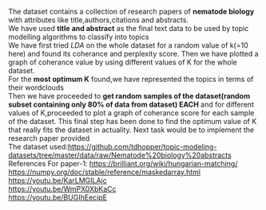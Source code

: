 The dataset contains a collection of research papers of **nematode biology** with attributes like title,authors,citations and abstracts.  
We have used **title and abstract** as the final text data to be used by topic modelling algorithms to classify into topics   
We have first tried *LDA* on the whole dataset for a random value of k(=10 here) and found its coherance and perplexity score. Then we have plotted a graph of coherance value by using different values of K for the whole dataset.  
For the **most optimum K** found,we have represented the topics in terms of their wordclouds  
Then we have proceeded to **get random samples of the dataset(random subset containing only 80% of data from dataset) EACH** and for different values of K,proceeded to plot a graph of coherance score for each sample of the dataset. This final step has been done to find the optimum value of K that really fits the dataset in actuality. 
Next task would be to implement the research paper provided  
The dataset used:https://github.com/tdhopper/topic-modeling-datasets/tree/master/data/raw/Nematode%20biology%20abstracts \
References For paper-1: https://brilliant.org/wiki/hungarian-matching/ \
https://numpy.org/doc/stable/reference/maskedarray.html \
https://youtu.be/KarLMGILAjc \
https://youtu.be/WmPX0XbKaCc \
https://youtu.be/BUGIhEecipE

